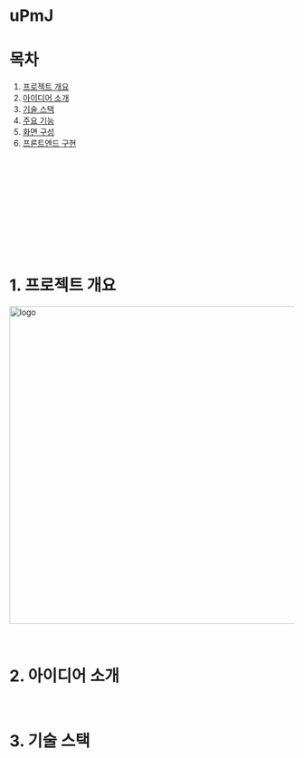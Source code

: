 # uPmJ

# 목차
1. [프로젝트 개요](#프로젝트개요)<br/>
2. [아이디어 소개](#아이디어소개)<br/>
3. [기술 스택](#기술스택)<br/>
4. [주요 기능](#4.-주요-기능)<br/>
5. [화면 구성](#5.-화면-구성)<br/>
6. [프론트엔드 구현](#6.-프론트엔드-구현)<br/>


<br/>
<br/>
<br/>
<br/>
<br/>
<br/>
<br/>
<br/>

<a name='프로젝트개요' /><br/>
# 1. 프로젝트 개요
<img width="562" alt="logo" src="https://github.com/sjhong98/uPmJ/assets/90092013/64915d0e-18fd-4da8-a000-28be5c2776c1">



<a name='아이디어소개' /><br/>
# 2. 아이디어 소개



<a name='기술스택' /><br/>
# 3. 기술 스택

